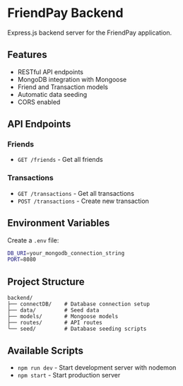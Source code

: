 # FriendPay Backend

Express.js backend server for the FriendPay application.

## Features

- RESTful API endpoints
- MongoDB integration with Mongoose
- Friend and Transaction models
- Automatic data seeding
- CORS enabled

## API Endpoints

### Friends
- `GET /friends` - Get all friends

### Transactions
- `GET /transactions` - Get all transactions
- `POST /transactions` - Create new transaction

## Environment Variables

Create a `.env` file:
```bash
DB_URI=your_mongodb_connection_string
PORT=8080
```

## Project Structure

```
backend/
├── connectDB/    # Database connection setup
├── data/         # Seed data
├── models/       # Mongoose models
├── routes/       # API routes
└── seed/         # Database seeding scripts
```

## Available Scripts

- `npm run dev` - Start development server with nodemon
- `npm start` - Start production server